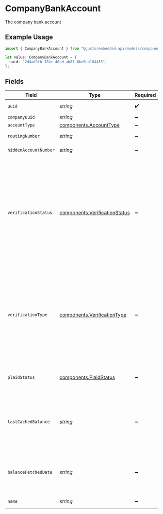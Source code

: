 # CompanyBankAccount

The company bank account

## Example Usage

```typescript
import { CompanyBankAccount } from "@gusto/embedded-api/models/components/companybankaccount.js";

let value: CompanyBankAccount = {
  uuid: "2d4ad9fb-18bc-40bd-ab87-8be9eb184455",
};
```

## Fields

| Field                                                                                                                                                                                                                                                                                                                        | Type                                                                                                                                                                                                                                                                                                                         | Required                                                                                                                                                                                                                                                                                                                     | Description                                                                                                                                                                                                                                                                                                                  |
| ---------------------------------------------------------------------------------------------------------------------------------------------------------------------------------------------------------------------------------------------------------------------------------------------------------------------------- | ---------------------------------------------------------------------------------------------------------------------------------------------------------------------------------------------------------------------------------------------------------------------------------------------------------------------------- | ---------------------------------------------------------------------------------------------------------------------------------------------------------------------------------------------------------------------------------------------------------------------------------------------------------------------------- | ---------------------------------------------------------------------------------------------------------------------------------------------------------------------------------------------------------------------------------------------------------------------------------------------------------------------------- |
| `uuid`                                                                                                                                                                                                                                                                                                                       | *string*                                                                                                                                                                                                                                                                                                                     | :heavy_check_mark:                                                                                                                                                                                                                                                                                                           | UUID of the bank account                                                                                                                                                                                                                                                                                                     |
| `companyUuid`                                                                                                                                                                                                                                                                                                                | *string*                                                                                                                                                                                                                                                                                                                     | :heavy_minus_sign:                                                                                                                                                                                                                                                                                                           | UUID of the company                                                                                                                                                                                                                                                                                                          |
| `accountType`                                                                                                                                                                                                                                                                                                                | [components.AccountType](../../models/components/accounttype.md)                                                                                                                                                                                                                                                             | :heavy_minus_sign:                                                                                                                                                                                                                                                                                                           | Bank account type                                                                                                                                                                                                                                                                                                            |
| `routingNumber`                                                                                                                                                                                                                                                                                                              | *string*                                                                                                                                                                                                                                                                                                                     | :heavy_minus_sign:                                                                                                                                                                                                                                                                                                           | The bank account's routing number                                                                                                                                                                                                                                                                                            |
| `hiddenAccountNumber`                                                                                                                                                                                                                                                                                                        | *string*                                                                                                                                                                                                                                                                                                                     | :heavy_minus_sign:                                                                                                                                                                                                                                                                                                           | Masked bank account number                                                                                                                                                                                                                                                                                                   |
| `verificationStatus`                                                                                                                                                                                                                                                                                                         | [components.VerificationStatus](../../models/components/verificationstatus.md)                                                                                                                                                                                                                                               | :heavy_minus_sign:                                                                                                                                                                                                                                                                                                           | The verification status of the bank account.<br/><br/>'awaiting_deposits' means the bank account is just created and money is being transferred.<br/>'ready_for_verification' means the micro-deposits are completed and the verification process can begin by using the verify endpoint.<br/>'verified' means the bank account is verified. |
| `verificationType`                                                                                                                                                                                                                                                                                                           | [components.VerificationType](../../models/components/verificationtype.md)                                                                                                                                                                                                                                                   | :heavy_minus_sign:                                                                                                                                                                                                                                                                                                           | The verification type of the bank account.<br/><br/>'bank_deposits' means the bank account is connected by entering routing and accounting numbers and verifying through micro-deposits.<br/>'plaid' means the bank account is connected through Plaid.                                                                      |
| `plaidStatus`                                                                                                                                                                                                                                                                                                                | [components.PlaidStatus](../../models/components/plaidstatus.md)                                                                                                                                                                                                                                                             | :heavy_minus_sign:                                                                                                                                                                                                                                                                                                           | The Plaid connection status of the bank account. Only applies when verification type is Plaid.                                                                                                                                                                                                                               |
| `lastCachedBalance`                                                                                                                                                                                                                                                                                                          | *string*                                                                                                                                                                                                                                                                                                                     | :heavy_minus_sign:                                                                                                                                                                                                                                                                                                           | The last fetch balance for the bank account. Please be aware that this amount does not reflect the most up-to-date balance and only applies when the verification type is Plaid.                                                                                                                                             |
| `balanceFetchedDate`                                                                                                                                                                                                                                                                                                         | *string*                                                                                                                                                                                                                                                                                                                     | :heavy_minus_sign:                                                                                                                                                                                                                                                                                                           | The balance fetch date associated with the last_cached_balance. Only applies when verification type is Plaid.                                                                                                                                                                                                                |
| `name`                                                                                                                                                                                                                                                                                                                       | *string*                                                                                                                                                                                                                                                                                                                     | :heavy_minus_sign:                                                                                                                                                                                                                                                                                                           | Name of bank account                                                                                                                                                                                                                                                                                                         |